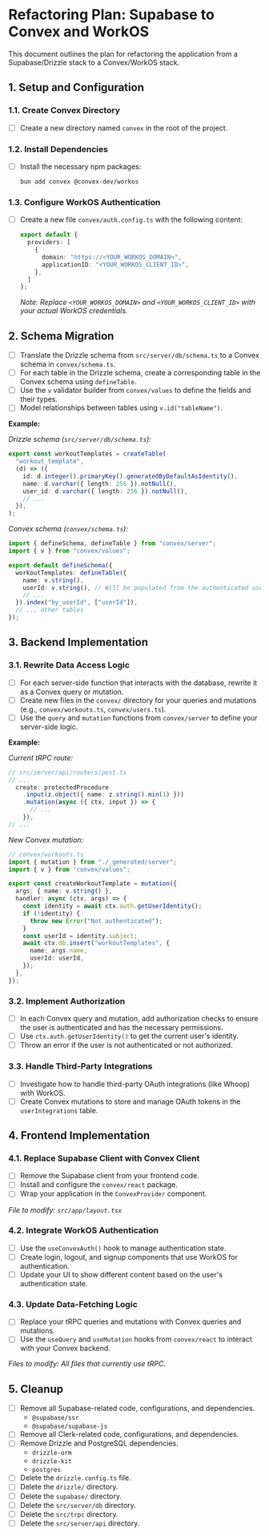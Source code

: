 # Refactoring Plan: Supabase to Convex and WorkOS

This document outlines the plan for refactoring the application from a Supabase/Drizzle stack to a Convex/WorkOS stack.

## 1. Setup and Configuration

### 1.1. Create Convex Directory

- [ ] Create a new directory named `convex` in the root of the project.

### 1.2. Install Dependencies

- [ ] Install the necessary npm packages:
  ```bash
  bun add convex @convex-dev/workos
  ```

### 1.3. Configure WorkOS Authentication

- [ ] Create a new file `convex/auth.config.ts` with the following content:

  ```typescript
  export default {
    providers: [
      {
        domain: "https://<YOUR_WORKOS_DOMAIN>",
        applicationID: "<YOUR_WORKOS_CLIENT_ID>",
      },
    ]
  };
  ```

  *Note: Replace `<YOUR_WORKOS_DOMAIN>` and `<YOUR_WORKOS_CLIENT_ID>` with your actual WorkOS credentials.*

## 2. Schema Migration

- [ ] Translate the Drizzle schema from `src/server/db/schema.ts` to a Convex schema in `convex/schema.ts`.
- [ ] For each table in the Drizzle schema, create a corresponding table in the Convex schema using `defineTable`.
- [ ] Use the `v` validator builder from `convex/values` to define the fields and their types.
- [ ] Model relationships between tables using `v.id("tableName")`.

**Example:**

*Drizzle schema (`src/server/db/schema.ts`):*

```typescript
export const workoutTemplates = createTable(
  "workout_template",
  (d) => ({
    id: d.integer().primaryKey().generatedByDefaultAsIdentity(),
    name: d.varchar({ length: 256 }).notNull(),
    user_id: d.varchar({ length: 256 }).notNull(),
    // ...
  }),
);
```

*Convex schema (`convex/schema.ts`):*

```typescript
import { defineSchema, defineTable } from "convex/server";
import { v } from "convex/values";

export default defineSchema({
  workoutTemplates: defineTable({
    name: v.string(),
    userId: v.string(), // Will be populated from the authenticated user
    // ...
  }).index("by_userId", ["userId"]),
  // ... other tables
});
```

## 3. Backend Implementation

### 3.1. Rewrite Data Access Logic

- [ ] For each server-side function that interacts with the database, rewrite it as a Convex query or mutation.
- [ ] Create new files in the `convex/` directory for your queries and mutations (e.g., `convex/workouts.ts`, `convex/users.ts`).
- [ ] Use the `query` and `mutation` functions from `convex/server` to define your server-side logic.

**Example:**

*Current tRPC route:*

```typescript
// src/server/api/routers/post.ts
// ...
  create: protectedProcedure
    .input(z.object({ name: z.string().min(1) }))
    .mutation(async ({ ctx, input }) => {
      // ...
    }),
// ...
```

*New Convex mutation:*

```typescript
// convex/workouts.ts
import { mutation } from "./_generated/server";
import { v } from "convex/values";

export const createWorkoutTemplate = mutation({
  args: { name: v.string() },
  handler: async (ctx, args) => {
    const identity = await ctx.auth.getUserIdentity();
    if (!identity) {
      throw new Error("Not authenticated");
    }
    const userId = identity.subject;
    await ctx.db.insert("workoutTemplates", {
      name: args.name,
      userId: userId,
    });
  },
});
```

### 3.2. Implement Authorization

- [ ] In each Convex query and mutation, add authorization checks to ensure the user is authenticated and has the necessary permissions.
- [ ] Use `ctx.auth.getUserIdentity()` to get the current user's identity.
- [ ] Throw an error if the user is not authenticated or not authorized.

### 3.3. Handle Third-Party Integrations

- [ ] Investigate how to handle third-party OAuth integrations (like Whoop) with WorkOS.
- [ ] Create Convex mutations to store and manage OAuth tokens in the `userIntegrations` table.

## 4. Frontend Implementation

### 4.1. Replace Supabase Client with Convex Client

- [ ] Remove the Supabase client from your frontend code.
- [ ] Install and configure the `convex/react` package.
- [ ] Wrap your application in the `ConvexProvider` component.

*File to modify: `src/app/layout.tsx`*

### 4.2. Integrate WorkOS Authentication

- [ ] Use the `useConvexAuth()` hook to manage authentication state.
- [ ] Create login, logout, and signup components that use WorkOS for authentication.
- [ ] Update your UI to show different content based on the user's authentication state.

### 4.3. Update Data-Fetching Logic

- [ ] Replace your tRPC queries and mutations with Convex queries and mutations.
- [ ] Use the `useQuery` and `useMutation` hooks from `convex/react` to interact with your Convex backend.

*Files to modify: All files that currently use tRPC.*

## 5. Cleanup

- [ ] Remove all Supabase-related code, configurations, and dependencies.
    -   `@supabase/ssr`
    -   `@supabase/supabase-js`
- [ ] Remove all Clerk-related code, configurations, and dependencies.
- [ ] Remove Drizzle and PostgreSQL dependencies.
    -   `drizzle-orm`
    -   `drizzle-kit`
    -   `postgres`
- [ ] Delete the `drizzle.config.ts` file.
- [ ] Delete the `drizzle/` directory.
- [ ] Delete the `supabase/` directory.
- [ ] Delete the `src/server/db` directory.
- [ ] Delete the `src/trpc` directory.
- [ ] Delete the `src/server/api` directory.
